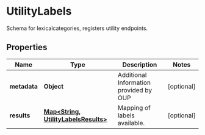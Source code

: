 

# UtilityLabels

Schema for lexicalcategories, registers utility endpoints.

## Properties

Name | Type | Description | Notes
------------ | ------------- | ------------- | -------------
**metadata** | **Object** | Additional Information provided by OUP |  [optional]
**results** | [**Map&lt;String, UtilityLabelsResults&gt;**](UtilityLabelsResults.md) | Mapping of labels available. |  [optional]



